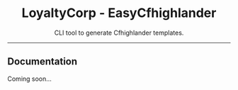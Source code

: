 <div align="center">
    <h1>LoyaltyCorp - EasyCfhighlander</h1>
    <p>CLI tool to generate Cfhighlander templates.</p>
</div>

---

## Documentation

Coming soon...
